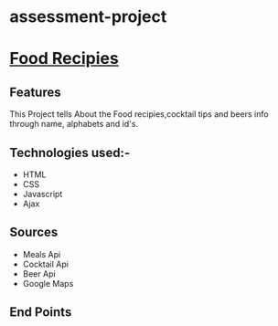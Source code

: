 # **assessment-project**
 # [**Food Recipies**](https://utkarshdd.github.io/assessment-project/)
## **Features**
This Project tells About the Food recipies,cocktail tips and beers info through name, alphabets and id's.
## **Technologies used:-**
* HTML
* CSS
* Javascript
* Ajax
## **Sources**
* Meals Api
* Cocktail Api
* Beer Api
* Google Maps
## **End Points**
